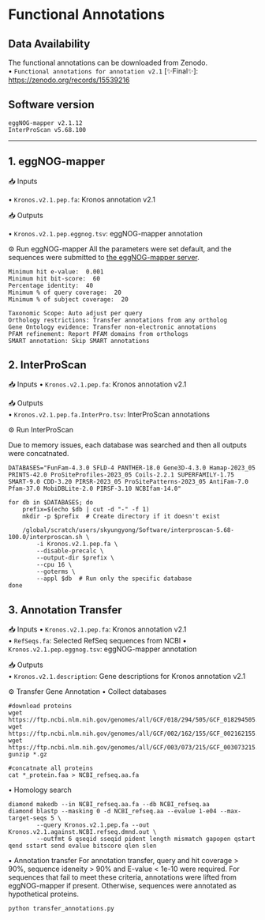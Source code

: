 # Functional Annotations

## Data Availability
The functional annotations can be downloaded from Zenodo.   
• `Functional annotations for annotation v2.1` [✨Final✨]: https://zenodo.org/records/15539216  

## Software version
```
eggNOG-mapper v2.1.12
InterProScan v5.68.100
```

---


## 1. eggNOG-mapper

📥 Inputs  

• `Kronos.v2.1.pep.fa`: Kronos annotation v2.1   

📥 Outputs  

• `Kronos.v2.1.pep.eggnog.tsv`: eggNOG-mapper annotation  

⚙️ Run eggNOG-mapper
All the parameters were set default, and the sequences were submitted to [the eggNOG-mapper server](http://eggnog-mapper.embl.de/).
```
Minimum hit e-value:  0.001
Minimum hit bit-score:  60
Percentage identity:  40
Minimum % of query coverage:  20
Minimum % of subject coverage:  20

Taxonomic Scope: Auto adjust per query
Orthology restrictions: Transfer annotations from any ortholog
Gene Ontology evidence: Transfer non-electronic annotations
PFAM refinement: Report PFAM domains from orthologs
SMART annotation: Skip SMART annotations
```


## 2. InterProScan

📥 Inputs
• `Kronos.v2.1.pep.fa`: Kronos annotation v2.1  

📥 Outputs  
• `Kronos.v2.1.pep.fa.InterPro.tsv`: InterProScan annotations  

⚙️ Run InterProScan

Due to memory issues, each database was searched and then all outputs were concatnated. 
```
DATABASES="FunFam-4.3.0 SFLD-4 PANTHER-18.0 Gene3D-4.3.0 Hamap-2023_05 PRINTS-42.0 ProSiteProfiles-2023_05 Coils-2.2.1 SUPERFAMILY-1.75 SMART-9.0 CDD-3.20 PIRSR-2023_05 ProSitePatterns-2023_05 AntiFam-7.0 Pfam-37.0 MobiDBLite-2.0 PIRSF-3.10 NCBIfam-14.0"

for db in $DATABASES; do
    prefix=$(echo $db | cut -d "-" -f 1)
    mkdir -p $prefix  # Create directory if it doesn't exist

    /global/scratch/users/skyungyong/Software/interproscan-5.68-100.0/interproscan.sh \
        -i Kronos.v2.1.pep.fa \
        --disable-precalc \
        --output-dir $prefix \
        --cpu 16 \
        --goterms \
        --appl $db  # Run only the specific database
done
```

## 3. Annotation Transfer

📥 Inputs
• `Kronos.v2.1.pep.fa`: Kronos annotation v2.1  
• `RefSeqs.fa`: Selected RefSeq sequences from NCBI
• `Kronos.v2.1.pep.eggnog.tsv`: eggNOG-mapper annotation

📥 Outputs  
• `Kronos.v2.1.description`: Gene descriptions for Kronos annotation v2.1

⚙️ Transfer Gene Annotation
• Collect databases
```
#download proteins
wget https://ftp.ncbi.nlm.nih.gov/genomes/all/GCF/018/294/505/GCF_018294505.1_IWGSC_CS_RefSeq_v2.1/GCF_018294505.1_IWGSC_CS_RefSeq_v2.1_protein.faa.gz
wget https://ftp.ncbi.nlm.nih.gov/genomes/all/GCF/002/162/155/GCF_002162155.2_WEW_v2.1/GCF_002162155.2_WEW_v2.1_protein.faa.gz
wget https://ftp.ncbi.nlm.nih.gov/genomes/all/GCF/003/073/215/GCF_003073215.2_Tu2.1/GCF_003073215.2_Tu2.1_protein.faa.gz
gunzip *.gz 

#concatnate all proteins
cat *_protein.faa > NCBI_refseq.aa.fa 
```

• Homology search
```
diamond makedb --in NCBI_refseq.aa.fa --db NCBI_refseq.aa
diamond blastp --masking 0 -d NCBI_refseq.aa --evalue 1-e04 --max-target-seqs 5 \
        --query Kronos.v2.1.pep.fa --out Kronos.v2.1.against.NCBI.refseq.dmnd.out \
        --outfmt 6 qseqid sseqid pident length mismatch gapopen qstart qend sstart send evalue bitscore qlen slen 
```

• Annotation transfer
For annotation transfer, query and hit coverage > 90%, sequence ideneity > 90% and E-value < 1e-10 were required. For sequences that fail to meet these criteria, annotations were lifted from eggNOG-mapper if present. Otherwise, sequences were annotated as hypothetical proteins. 
```
python transfer_annotations.py
```
